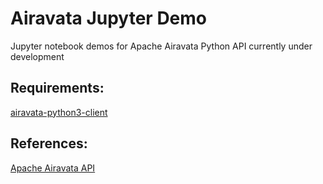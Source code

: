 # Airavata Jupyter Demo
Jupyter notebook demos for Apache Airavata Python API currently under development 

## Requirements:
[airavata-python3-client](https://github.com/machristie/airavata-python3-client)   

## References:
[Apache Airavata API](http://airavata.readthedocs.io/en/latest/AiravataApi/)  

